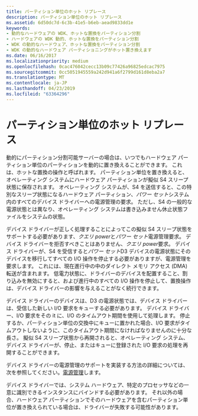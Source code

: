```yaml
---
title: パーティション単位のホット リプレース
description: パーティション単位のホット リプレース
ms.assetid: 6d50dc7d-6c3b-41e5-b6eb-aead9833dd1e
keywords:
- 動的なハードウェアの WDK、ホットな置換をパーティション分割
- ハードウェアの WDK 動的、ホットな置換をパーティション分割
- WDK の動的なハードウェア、ホットな置換をパーティション分割
- WDK の動的なハードウェア パーティショニングがホット置き換えます
ms.date: 06/16/2017
ms.localizationpriority: medium
ms.openlocfilehash: 0cac476042cecc13b09c77426a96825edcac7975
ms.sourcegitcommit: 0cc5051945559a242d941a6f2799d161d8eba2a7
ms.translationtype: MT
ms.contentlocale: ja-JP
ms.lasthandoff: 04/23/2019
ms.locfileid: "63364296"
---
```

# <a name="hot-replace-of-partition-units"></a>パーティション単位のホット リプレース


動的にパーティション分割可能サーバーの場合は、いつでもハードウェア パーティション単位のパーティションを動的に置き換えることができます。 これは、ホットな置換の操作と呼ばれます。 パーティション単位を置き換えると、オペレーティング システムにハードウェア パーティションが擬似 S4 スリープ状態に保存されます。 オペレーティング システムが、S4 を送信すると、この特別なスリープ状態になるハードウェア パーティション、*パワー セット*システム内のすべてのデバイス ドライバーへの電源管理の要求。 ただし、S4 の一般的な電源状態とは異なり、オペレーティング システムは書き込みません休止状態ファイルをシステムの状態。

デバイス ドライバーが正しく処理することによってこの擬似 S4 スリープ状態をサポートする必要があります、*クエリ power*と*パワー セット*電源管理要求。 デバイス ドライバーを拒否すべきことはありません、*クエリ power*要求。 デバイス ドライバーが、S4 を受信すると*パワー セット*D3 デバイスの電源状態にそのデバイスを移行してすべての I/O 操作を停止する必要がありますが、電源管理を要求します。 これには、現在進行中の中のダイレクト メモリ アクセス (DMA) 転送が含まれます。 低電力状態に、ドライバーのデバイスを配置すること、割り込みを無効にすると、および進行中のすべての I/O 操作を停止して、置換操作は、デバイス ドライバーの影響を与えることがなく続行できます。

デバイス ドライバーのデバイスは、D3 の電源状態では、デバイス ドライバーは、受信した新しい I/O 要求をキューする必要があります。 デバイス ドライバー、I/O 要求をその it に、I/O のタイムアウト期間を使用して処理します。 停止するか、パーティション単位の交換中にキューに置かれた場合、I/O 要求がタイムアウトしないように、このタイムアウト期間になければなりませんのに十分な長さ。 擬似 S4 スリープ状態から再開されると、オペレーティング システム、デバイス ドライバーが、停止、またはキューに登録された I/O 要求の処理を再開することができます。

デバイス ドライバーの電源管理のサポートを実装する方法の詳細については、次を参照してください。[電源管理](implementing-power-management.md)します。

デバイス ドライバーでは、システム ハードウェア、特定のプロセッサなどの一意に識別できるインスタンスにバインドする必要があります。 それ以外の場合、ハードウェア パーティションでそのハードウェアを含むパーティション単位が置き換えられている場合は、ドライバーが失敗する可能性があります。

 

 





